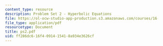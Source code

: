 ```yaml
---
content_type: resource
description: Problem Set 2 - Hyperbolic Equations
file: https://ol-ocw-studio-app-production.s3.amazonaws.com/courses/16-920j-numerical-methods-for-partial-differential-equations-sma-5212-spring-2003/ff286dc616f4091415418a934e3626cf_ps2.pdf
file_type: application/pdf
resourcetype: Document
title: ps2.pdf
uid: ff286dc6-16f4-0914-1541-8a934e3626cf
---
```

